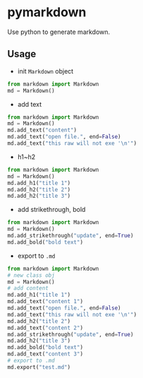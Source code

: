 # pymarkdown

Use python to generate markdown.

## Usage

* init `Markdown` object

```python
from markdown import Markdown
md = Markdown()
```

* add text

```python
from markdown import Markdown
md = Markdown()
md.add_text("content")
md.add_text("open file.", end=False)
md.add_text("this raw will not exe '\n'")
```

* h1~h2

```python
from markdown import Markdown
md = Markdown()
md.add_h1("title 1")
md.add_h2("title 2")
md.add_h2("title 3")
```

* add strikethrough, bold

```python
from markdown import Markdown
md = Markdown()
md.add_strikethrough("update", end=True)
md.add_bold("bold text")
```

* export to `.md`

```python
from markdown import Markdown
# new class obj
md = Markdown()
# add content
md.add_h1("title 1")
md.add_text("content 1")
md.add_text("open file.", end=False)
md.add_text("this raw will not exe '\n'")
md.add_h2("title 2")
md.add_text("content 2")
md.add_strikethrough("update", end=True)
md.add_h2("title 3")
md.add_bold("bold text")
md.add_text("content 3")
# export to .md
md.export("test.md")
```
